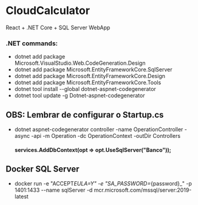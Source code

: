 # CloudCalculator

React + .NET Core + SQL Server WebApp

### .NET commands:

- dotnet add package Microsoft.VisualStudio.Web.CodeGeneration.Design
- dotnet add package Microsoft.EntityFrameworkCore.SqlServer
- dotnet add package Microsoft.EntityFrameworkCore.Design
- dotnet add package Microsoft.EntityFrameworkCore.Tools
- dotnet tool install --global dotnet-aspnet-codegenerator
- dotnet tool update -g Dotnet-aspnet-codegenerator

## OBS: Lembrar de configurar o Startup.cs

- dotnet aspnet-codegenerator controller -name OperationController -async -api -m Operation -dc OperationContext -outDir Controllers
  #### services.AddDbContext<OperationContext>(opt => opt.UseSqlServer("Banco"));

## Docker SQL Server

- docker run -e "ACCEPT*EULA=Y" -e "SA_PASSWORD=*{password}\_" -p 1401:1433 --name sqlServer -d mcr.microsoft.com/mssql/server:2019-latest
